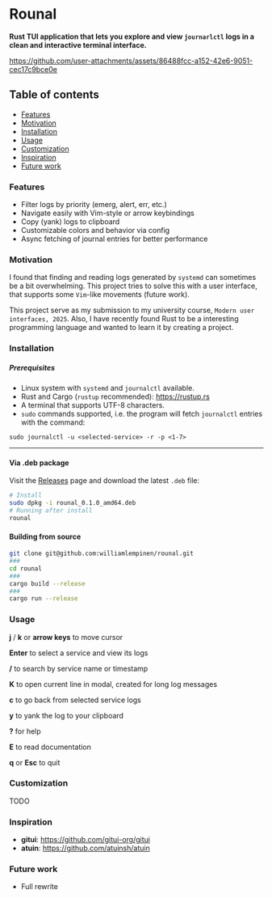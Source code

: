 # Rounal

**Rust TUI application that lets you explore and view `journarlctl` logs in a clean and interactive terminal interface.**

https://github.com/user-attachments/assets/86488fcc-a152-42e6-9051-cec17c9bce0e



## Table of contents
- [Features](#features)
- [Motivation](#motivation)
- [Installation](#installation)
- [Usage](#usage)
- [Customization](#customization)
- [Inspiration](#inspiration)
- [Future work](#future-work)


### Features

- Filter logs by priority (emerg, alert, err, etc.)
- Navigate easily with Vim-style or arrow keybindings
- Copy (yank) logs to clipboard
- Customizable colors and behavior via config
- Async fetching of journal entries for better performance

### Motivation

I found that finding and reading logs generated by `systemd` can sometimes be a bit overwhelming. This project tries to solve this with a user interface, that supports some `Vim`-like movements (future work).

This project serve as my submission to my university course, `Modern user interfaces, 2025`. Also, I have recently found Rust to be a interesting programming language and wanted to learn it by creating a project. 

### Installation

##### Prerequisites

- Linux system with `systemd` and `journalctl` available.
- Rust and Cargo (`rustup` recommended): https://rustup.rs
- A terminal that supports UTF-8 characters.
- `sudo` commands supported, i.e. the program will fetch `journalctl` entries with the command:

`sudo journalctl -u <selected-service> -r -p <1-7>`

---

#### Via .deb package
Visit the [Releases](https://github.com/williamlempinen/rounal/releases) page and download the latest `.deb` file:

```sh
# Install
sudo dpkg -i rounal_0.1.0_amd64.deb
# Running after install
rounal
```

#### Building from source
```sh
git clone git@github.com:williamlempinen/rounal.git
###
cd rounal
###
cargo build --release
###
cargo run --release
```

### Usage
**j** / **k** or **arrow keys** to move cursor

**Enter** to select a service and view its logs

**/** to search by service name or timestamp

**K** to open current line in modal, created for long log messages

**c** to go back from selected service logs

**y** to yank the log to your clipboard

**?** for help

**E** to read documentation

**q** or **Esc** to quit


### Customization

TODO


### Inspiration

- **gitui**: https://github.com/gitui-org/gitui
- **atuin**: https://github.com/atuinsh/atuin

### Future work
- Full rewrite
